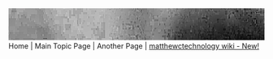 <img src="/images/banner.jpg" alt="matthewctechnology">
Home | Main Topic Page | Another Page | <a href="https:/matthewctechnology/matthewctechnology/wiki">matthewctechnology wiki - New!</a>
